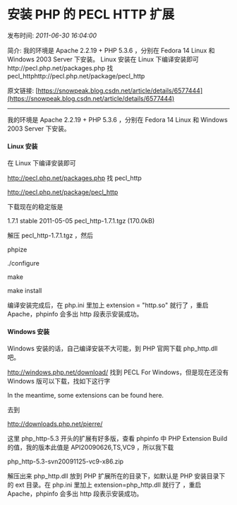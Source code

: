 # 安装 PHP 的 PECL HTTP 扩展

发布时间: *2011-06-30 16:04:00*

简介: 我的环境是 Apache 2.2.19 + PHP 5.3.6 ，分别在 Fedora 14 Linux 和 Windows 2003 Server 下安装。 Linux 安装在 Linux 下编译安装即可http://pecl.php.net/packages.php 找 pecl_httphttp://pecl.php.net/package/pecl_http 

原文链接: [https://snowpeak.blog.csdn.net/article/details/6577444](https://snowpeak.blog.csdn.net/article/details/6577444)

---------

我的环境是 Apache 2.2.19 + PHP 5.3.6 ，分别在 Fedora 14 Linux 和 Windows 2003 Server 下安装。

#### Linux 安装

在 Linux 下编译安装即可

http://pecl.php.net/packages.php 找 pecl_http

http://pecl.php.net/package/pecl_http

下载现在的稳定版是

1.7.1 stable 2011-05-05 pecl_http-1.7.1.tgz (170.0kB)

解压 pecl_http-1.7.1.tgz ，然后

phpize

./configure

make

make install

编译安装完成后，在 php.ini 里加上 extension = "http.so" 就行了 ，重启 Apache，phpinfo 会多出 http 段表示安装成功。

#### Windows 安装

Windows 安装的话，自己编译安装不大可能，到 PHP 官网下载 php_http.dll 吧。

http://windows.php.net/download/ 找到 PECL For Windows，但是现在还没有 Windows 版可以下载，找如下这行字

In the meantime, some extensions can be found here.

去到

http://downloads.php.net/pierre/

这里 php_http-5.3 开头的扩展有好多版，查看 phpinfo 中 PHP Extension Build 的值，我的版本此值是 API20090626,TS,VC9 ，所以我下载

php_http-5.3-svn20091125-vc9-x86.zip

解压出来 php_http.dll 放到 PHP 扩展所在的目录下，如默认是 PHP 安装目录下的 ext 目录。在 php.ini 里加上 extension=php_http.dll 就行了 ，重启 Apache，phpinfo 会多出 http 段表示安装成功。
